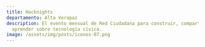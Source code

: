 ```yaml
---
title: Hacknights
departamento: Alta Verapaz
description: El evento mensual de Red Ciudadana para construir, compartir y
  aprender sobre tecnología cívica.
image: /assets/img/posts/iconos-07.png
---
```

